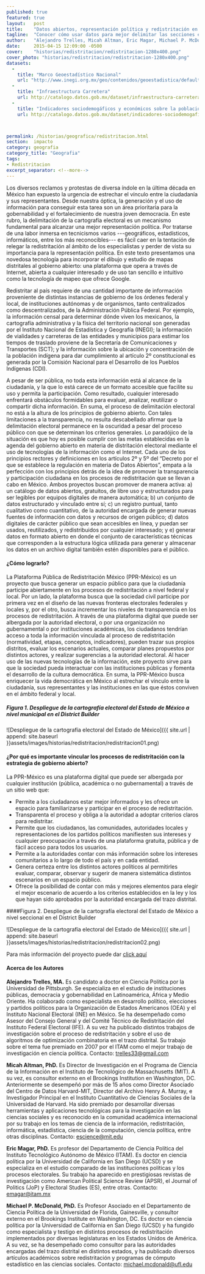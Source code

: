 ```yaml
---
published: true
featured: true
layout:   post
title:    "Datos abiertos, representación política y redistritación en México"
tagline:  "Conocer cómo usar datos para mejor delimitar las secciones electorales"
author:   "Alejandro Trelles, Micah Altman, Eric Magar, Michael P. McDonald"
date:     2015-04-15 12:09:00 -0500
cover:    "historias/redistritacion/redistritacion-1280x400.png"
cover_photo: "historias/redistritacion/redistritacion-1280x400.png"
datasets:
  -
    title: "Marco Geoestadístico Nacional"
    url: "http://www.inegi.org.mx/geo/contenidos/geoestadistica/default.aspx"
  -
    title: "Infraestructura Carretera"
    url: http://catalogo.datos.gob.mx/dataset/infraestructura-carretera
  -
    title: "Indicadores sociodemogáficos y económicos sobre la población indígena desagregada por municpio, 2010"
    url: http://catalogo.datos.gob.mx/dataset/indicadores-sociodemogaficos-y-economicos-sobre-la-poblacion-indigena-desagregada-por-muni-2010



permalink: /historias/geografica/redistritacion.html
section:  impacto
category: geografia
category_title: "Geografia"
tags:
- Redistritacion
excerpt_separator: <!--more-->
---
```


Los diversos reclamos y protestas de diversa índole en la última década en México han expuesto la urgencia de estrechar el vínculo entre la ciudadanía y sus representantes. Desde nuestra óptica, la generación y el uso de información para conseguir esta tarea son un área prioritaria para la gobernabilidad y el fortalecimiento de nuestra joven democracia. En este rubro, la delimitación de la cartografía electoral es un mecanismo fundamental para alcanzar una mejor representación política. Por tratarse de una labor inmersa en tecnicismos varios ---geográficos, estadísticos, informáticos, entre los más reconocibles--- es fácil caer en la tentación de relegar la redistritación al ámbito de los especialistas y perder de vista su importancia para la representación política. En este texto presentamos una novedosa tecnología para incorporar el dibujo y estudio de mapas distritales al gobierno abierto: una plataforma que opera a través de Internet, abierta a cualquier interesado y de uso tan sencillo e intuitivo como la tecnología de mapeo que ofrece Google. 

<!--more-->

Redistritar al país requiere de una cantidad importante de información proveniente de distintas instancias de gobierno de los órdenes federal y local, de instituciones autónomas y de organismos, tanto centralizados como descentralizados, de la Administración Pública Federal. Por ejemplo, la información censal para determinar dónde viven los mexicanos, la cartografía administrativa y la física del territorio nacional son generadas por el Instituto Nacional de Estadística y Geografía (INEGI); la información de vialidades y carreteras de las entidades y municipios para estimar los tiempos de traslado proviene de la Secretaría de Comunicaciones y Transportes (SCT); y la información sobre la ubicación y concentración de la población indígena para dar cumplimiento al artículo 2º constitucional es generada por la Comisión Nacional para el Desarrollo de los Pueblos Indígenas (CDI). 

A pesar de ser pública, no toda esta información está al alcance de la ciudadanía, y la que lo está carece de un formato accesible que facilite su uso y permita la participación. Como resultado, cualquier interesado enfrentará obstáculos formidables para evaluar, analizar, reutilizar o compartir dicha información. En suma, el proceso de delimitación electoral no está a la altura de los principios de gobierno abierto. Con tales limitaciones a la transparencia, no resulta descabellado afirmar que la delimitación electoral permanece en la oscuridad a pesar del proceso público con que se determinan los criterios generales.
Lo paradójico de la situación es que hoy es posible cumplir con las metas establecidas en la agenda del gobierno abierto en materia de distritación electoral mediante el uso de tecnologías de la información como el Internet. Cada uno de los principios rectores y definiciones en los artículos 2º y 5º del “Decreto por el que se establece la regulación en materia de Datos Abiertos”,  empata a la perfección con los principios detrás de la idea de promover la transparencia y participación ciudadana en los procesos de redistritación que se llevan a cabo en México. Ambos proyectos buscan promover de manera activa: a) un catálogo de datos abiertos, gratuitos, de libre uso y estructurados para ser legibles por equipos digitales de manera automática; b) un conjunto de datos estructurado y vinculado entre sí; c) un registro puntual, tanto cualitativo como cuantitativo, de la autoridad encargada de generar nuevas fuentes de información con datos y recursos de origen público; d) datos digitales de carácter público que sean accesibles en línea, y puedan ser usados, reutilizados, y redistribuidos por cualquier interesado; y e) generar datos en formato abierto en donde el conjunto de características técnicas que corresponden a la estructura lógica utilizada para generar y almacenar los datos en un archivo digital también estén disponibles para el público. 

#### ¿Cómo lograrlo? 

La Plataforma Pública de Redistritación México (PPR-México) es un proyecto que busca generar un espacio público para que la ciudadanía participe abiertamente en los procesos de redistritación a nivel federal y local. Por un lado, la plataforma busca que la sociedad civil participe por primera vez en el diseño de las nuevas fronteras electorales federales y locales y, por el otro, busca incrementar los niveles de transparencia en los procesos de redistritación. A través de una plataforma digital que puede ser albergada por la autoridad electoral,  o por una organización no gubernamental o por instituciones académicas, los ciudadanos tendrían acceso a toda la información vinculada al proceso de redistritación (normatividad, etapas, conceptos, indicadores), pueden trazar sus propios distritos, evaluar los escenarios actuales, comparar planes propuestos por distintos actores, y realizar sugerencias a la autoridad electoral. Al hacer uso de las nuevas tecnologías de la información, este proyecto sirve para que la sociedad pueda interactuar con las instituciones públicas y fomenta el desarrollo de la cultura democrática. En suma, la PPR-México busca enriquecer la vida democrática en México al estrechar el vínculo entre la ciudadanía, sus representantes y las instituciones en las que éstos conviven en el ámbito federal y local.

##### Figura 1. Despliegue de la cartografía electoral del Estado de México a nivel municipal en el District Builder

![Despliegue de la cartografía electoral del Estado de México]({{ site.url | append: site.baseurl }}assets/images/historias/redistritacion/redistritacion01.png)


#### ¿Por qué es importante vincular los procesos de redistritación con la estrategia de gobierno abierto? 

La PPR-México es una plataforma digital que puede ser albergada por cualquier institución (pública, académica o no gubernamental) a través de un sitio web que:


* Permite a los ciudadanos estar mejor informados y les ofrece un espacio para familiarizarse y participar en el proceso de redistritación.
* Transparenta el proceso y obliga a la autoridad a adoptar criterios claros para redistritar.
* Permite que los ciudadanos, las comunidades, autoridades locales y representaciones de los partidos políticos manifiesten sus intereses y cualquier preocupación a través de una plataforma gratuita, pública y de fácil acceso para todos los usuarios.
* Permite a la autoridades contar con más información sobre los intereses comunitarios a lo largo de todo el país y en cada entidad.
* Genera certeza entre los distintos actores políticos al permitirles evaluar, comparar, observar y sugerir de manera sistemática distintos escenarios en un espacio público.
* Ofrece la posibilidad de contar con más y mejores elementos para elegir el mejor escenario de acuerdo a los criterios establecidos en la ley y los que hayan sido aprobados por la autoridad encargada del trazo distrital.

 

####Figura 2. Despliegue de la cartografía electoral del Estado de México a nivel seccional en el District Builder

![Despliegue de la cartografía electoral del Estado de México]({{ site.url | append: site.baseurl }}assets/images/historias/redistritacion/redistritacion02.png)

Para más información del proyecto puede dar [click aquí](http://papers.ssrn.com/sol3/papers.cfm?abstract_id=2591862) 		


#### Acerca de los Autores 


**Alejandro Trelles, MA.** Es candidato a doctor en Ciencia Política por la Universidad de Pittsburgh. Se especializa en el estudio de instituciones públicas, democracia y gobernabilidad en Latinoamérica, África y Medio Oriente. Ha colaborado como especialista en desarrollo político, elecciones y partidos políticos para la Organización de Estados Americanos (OEA) y el Instituto Nacional Electoral (INE) en México. Se ha desempeñado como Asesor del Consejo General y del Comité Técnico de Redistritación del Instituto Federal Electoral (IFE). A su vez ha publicado distintos trabajos de investigación sobre el proceso de redistritación y sobre el uso de algoritmos de optimización combinatoria en el trazo distrital. Su trabajo sobre el tema fue premiado  en 2007 por el ITAM como el mejor trabajo de investigación en ciencia política. Contacto: trelles33@gmail.com

**Micah Altman, PhD.** Es Director de Investigación en el Programa de Ciencia de la Información en el Instituto de Tecnológico de Massachusetts (MIT). A su vez, es consultor externo en el Brookings Institution en Washington, DC. Anteriormente se desempeñó por más de 15 años como Director Asociado del Centro de Datos Harvard-MIT, Director del Archivo Henry A. Murray, e Investigador Principal en el Instituto Cuantitativo de Ciencias Sociales de la Universidad de Harvard. Ha sido premiado por desarrollar diversas herramientas y aplicaciones tecnológicas para la investigación en las ciencias sociales y es reconocido en la comunidad académica internacional por su trabajo en los temas de ciencia de la información, redistritación, informática, estadística, ciencia de la computación, ciencia política, entre otras disciplinas. Contacto: escience@mit.edu

**Eric Magar, PhD.** Es profesor del Departamento de Ciencia Política del Instituto Tecnológico Autónomo de México (ITAM). Es doctor en ciencia política por la Universidad de California en San Diego (UCSD) y se especializa en el estudio comparado de las instituciones políticas y los procesos electorales. Su trabajo ha aparecido en prestigiosas revistas de investigación como American Political Science Review (APSR), el Journal of Politics (JoP) y Electoral Studies (ES), entre otras. Contacto: emagar@itam.mx

**Michael P. McDonald, PhD.** Es Profesor Asociado en el Departamento de Ciencia Política de la Universidad de Florida, Gainesville, y consultor externo en el  Brookings Institute en Washington, DC. Es doctor en ciencia política por la Universidad de California en San Diego (UCSD) y ha fungido como especialista y testigo en distintos procesos de redistritación implementados por diversas legislaturas en los Estados Unidos de América. A su vez, se ha desempeñado como consultor para las autoridades encargadas del trazo distrital en distintos estados, y ha publicado diversos artículos académicos sobre redistritación y programas de cómputo estadístico en las ciencias sociales. Contacto: michael.mcdonald@ufl.edu 


